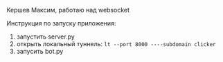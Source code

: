 Кершев Максим, работаю над websocket

Инструкция по запуску приложения:
1. запустить server.py
2. открыть локальный туннель: ```lt --port 8000 ----subdomain clicker```
3. запусить bot.py
